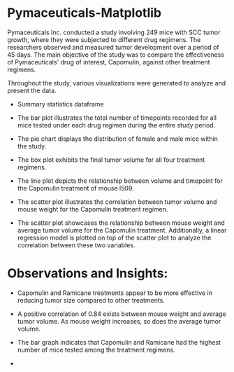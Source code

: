 # Pymaceuticals-Matplotlib

Pymaceuticals Inc. conducted a study involving 249 mice with SCC tumor growth, where they were subjected to different drug regimens. The researchers observed and measured tumor development over a period of 45 days. The main objective of the study was to compare the effectiveness of Pymaceuticals' drug of interest, Capomulin, against other treatment regimens.

Throughout the study, various visualizations were generated to analyze and present the data.

- Summary statistics dataframe

- The bar plot illustrates the total number of timepoints recorded for all mice tested under each drug regimen during the entire study period.

- The pie chart displays the distribution of female and male mice within the study.

- The box plot exhibits the final tumor volume for all four treatment regimens.

- The line plot depicts the relationship between volume and timepoint for the Capomulin treatment of mouse l509.

- The scatter plot illustrates the correlation between tumor volume and mouse weight for the Capomulin treatment regimen.

- The scatter plot showcases the relationship between mouse weight and average tumor volume for the Capomulin treatment. Additionally, a linear regression model is plotted on top of the scatter plot to analyze the correlation between these two variables.


# Observations and Insights:

- Capomulin and Ramicane treatments appear to be more effective in reducing tumor size compared to other treatments.

- A positive correlation of 0.84 exists between mouse weight and average tumor volume. As mouse weight increases, so does the average tumor volume.

- The bar graph indicates that Capomulin and Ramicane had the highest number of mice tested among the treatment regimens.

- 
